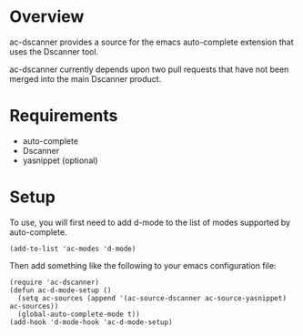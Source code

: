 Overview
========
ac-dscanner provides a source for the emacs auto-complete extension that uses the Dscanner tool.

ac-dscanner currently depends upon two pull requests that have not been merged into the main Dscanner product.

Requirements
============
* auto-complete
* Dscanner
* yasnippet (optional)

Setup
=====

To use, you will first need to add d-mode to the list of modes supported by auto-complete.

    (add-to-list 'ac-modes 'd-mode)


Then add something like the following to your emacs configuration file:

    (require 'ac-dscanner)
    (defun ac-d-mode-setup ()
      (setq ac-sources (append '(ac-source-dscanner ac-source-yasnippet) ac-sources))
      (global-auto-complete-mode t))
    (add-hook 'd-mode-hook 'ac-d-mode-setup)